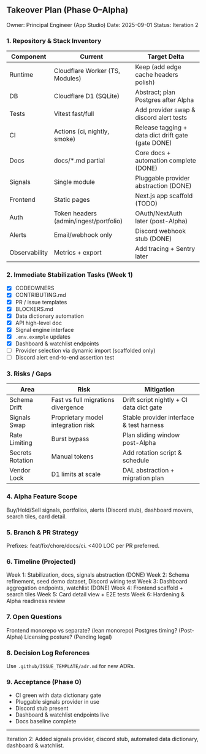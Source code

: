 ## Takeover Plan (Phase 0–Alpha)

Owner: Principal Engineer (App Studio)
Date: 2025-09-01
Status: Iteration 2

### 1. Repository & Stack Inventory
Component | Current | Target Delta
--------- | ------- | ------------
Runtime | Cloudflare Worker (TS, Modules) | Keep (add edge cache headers polish)
DB | Cloudflare D1 (SQLite) | Abstract; plan Postgres after Alpha
Tests | Vitest fast/full | Add provider swap & discord alert tests
CI | Actions (ci, nightly, smoke) | Release tagging + data dict drift gate (gate DONE)
Docs | docs/*.md partial | Core docs + automation complete (DONE)
Signals | Single module | Pluggable provider abstraction (DONE)
Frontend | Static pages | Next.js app scaffold (TODO)
Auth | Token headers (admin/ingest/portfolio) | OAuth/NextAuth later (post-Alpha)
Alerts | Email/webhook only | Discord webhook stub (DONE)
Observability | Metrics + export | Add tracing + Sentry later

### 2. Immediate Stabilization Tasks (Week 1)
- [x] CODEOWNERS
- [x] CONTRIBUTING.md
- [x] PR / issue templates
- [x] BLOCKERS.md
- [x] Data dictionary automation
- [x] API high-level doc
- [x] Signal engine interface
- [x] `.env.example` updates
- [x] Dashboard & watchlist endpoints
- [ ] Provider selection via dynamic import (scaffolded only)
- [ ] Discord alert end-to-end assertion test

### 3. Risks / Gaps
Area | Risk | Mitigation
-----|------|-----------
Schema Drift | Fast vs full migrations divergence | Drift script nightly + CI data dict gate
Signals Swap | Proprietary model integration risk | Stable provider interface & test harness
Rate Limiting | Burst bypass | Plan sliding window post-Alpha
Secrets Rotation | Manual tokens | Add rotation script & schedule
Vendor Lock | D1 limits at scale | DAL abstraction + migration plan

### 4. Alpha Feature Scope
Buy/Hold/Sell signals, portfolios, alerts (Discord stub), dashboard movers, search tiles, card detail.

### 5. Branch & PR Strategy
Prefixes: feat/fix/chore/docs/ci. <400 LOC per PR preferred.

### 6. Timeline (Projected)
Week 1: Stabilization, docs, signals abstraction (DONE)
Week 2: Schema refinement, seed demo dataset, Discord wiring test
Week 3: Dashboard aggregation endpoints, watchlist (DONE)
Week 4: Frontend scaffold + search tiles
Week 5: Card detail view + E2E tests
Week 6: Hardening & Alpha readiness review

### 7. Open Questions
Frontend monorepo vs separate? (lean monorepo)
Postgres timing? (Post-Alpha)
Licensing posture? (Pending legal)

### 8. Decision Log References
Use `.github/ISSUE_TEMPLATE/adr.md` for new ADRs.

### 9. Acceptance (Phase 0)
- CI green with data dictionary gate
- Pluggable signals provider in use
- Discord stub present
- Dashboard & watchlist endpoints live
- Docs baseline complete

---
Iteration 2: Added signals provider, discord stub, automated data dictionary, dashboard & watchlist.
